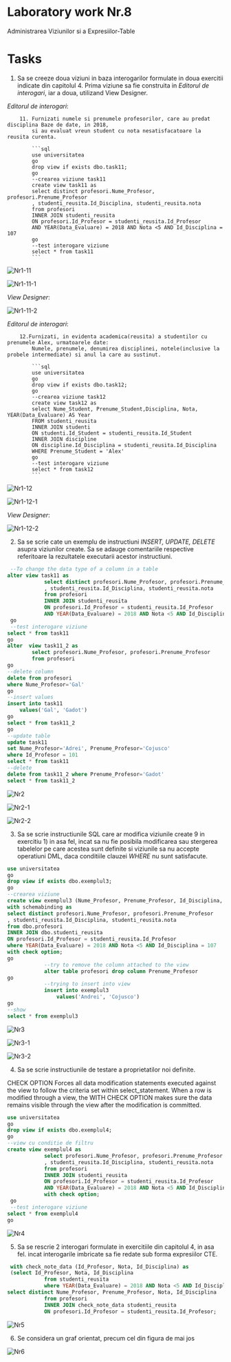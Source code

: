 # Laboratory work Nr.8

Administrarea Viziunilor si a Expresiilor-Table

Tasks
======

1. Sa se creeze doua viziuni in baza interogarilor formulate in doua exercitii indicate din capitolul 4. Prima viziune sa fie construita in *Editorul de interogari*, iar a doua, utilizand View Designer.

*Editorul de interogari*:

        11.	Furnizati numele si prenumele profesorilor, care au predat disciplina Baze de date, in 2018, 
            si au evaluat vreun student cu nota nesatisfacatoare la reusita curenta.

			```sql
            use universitatea
            go
            drop view if exists dbo.task11;
            go
            --crearea viziune task11
            create view task11 as 
	        select distinct profesori.Nume_Profesor, profesori.Prenume_Profesor
	        , studenti_reusita.Id_Disciplina, studenti_reusita.nota
	        from profesori 
	        INNER JOIN studenti_reusita 
	        ON profesori.Id_Profesor = studenti_reusita.Id_Profesor 
	        AND YEAR(Data_Evaluare) = 2018 AND Nota <5 AND Id_Disciplina = 107
            go
            --test interogare viziune
            select * from task11
			```



![Nr1-11](https://github.com/KatyaFAF172/BD/blob/master/Laboratory-work-8/image/Nr1-11.PNG)


![Nr1-11-1](https://github.com/KatyaFAF172/BD/blob/master/Laboratory-work-8/image/Nr1-11-1.PNG)


*View Designer*:

![Nr1-11-2](https://github.com/KatyaFAF172/BD/blob/master/Laboratory-work-8/image/Nr1-11-2.PNG)



*Editorul de interogari*:


        12.Furnizati, in evidenta academica(reusita) a studentilor cu prenumele Alex, urmatoarele date:
            Numele, prenumele, denumirea disciplinei, notele(inclusive la probele intermediate) si anul la care au sustinut.

			```sql
            use universitatea
            go
            drop view if exists dbo.task12;
            go
            --crearea viziune task12
            create view task12 as 
	        select Nume_Student, Prenume_Student,Disciplina, Nota, YEAR(Data_Evaluare) AS Year
	        FROM studenti_reusita 
	        INNER JOIN studenti 
	        ON studenti.Id_Student = studenti_reusita.Id_Student 
	        INNER JOIN discipline
	        ON discipline.Id_Disciplina = studenti_reusita.Id_Disciplina
	        WHERE Prenume_Student = 'Alex' 
            go
            --test interogare viziune
            select * from task12
			```
        

![Nr1-12](https://github.com/KatyaFAF172/BD/blob/master/Laboratory-work-8/image/Nr1-12.PNG)

![Nr1-12-1](https://github.com/KatyaFAF172/BD/blob/master/Laboratory-work-8/image/Nr1-12-1.PNG)


*View Designer*:

![Nr1-12-2](https://github.com/KatyaFAF172/BD/blob/master/Laboratory-work-8/image/Nr1-12-2.PNG)


2. Sa se scrie cate un exemplu de instructiuni *INSERT, UPDATE, DELETE* asupra viziunilor create. Sa se adauge comentariile respective referitoare la rezultatele executarii acestor instructiuni.

```sql
 --To change the data type of a column in a table
alter view task11 as 
	        select distinct profesori.Nume_Profesor, profesori.Prenume_Profesor
	        , studenti_reusita.Id_Disciplina, studenti_reusita.nota
	        from profesori 
	        INNER JOIN studenti_reusita 
	        ON profesori.Id_Profesor = studenti_reusita.Id_Profesor 
	        AND YEAR(Data_Evaluare) = 2018 AND Nota <5 AND Id_Disciplina = 107
 go
 --test interogare viziune
select * from task11
go
alter  view task11_2 as
		select profesori.Nume_Profesor, profesori.Prenume_Profesor
		from profesori
go
--delete column
delete from profesori
where Nume_Profesor='Gal'
go
--insert values
insert into task11
	values('Gal', 'Gadot')
go
select * from task11_2
go
--update table
update task11
set Nume_Profesor='Adrei', Prenume_Profesor='Cojusco'
where Id_Profesor = 101
select * from task11
--delete
delete from task11_2 where Prenume_Profesor='Gadot'
select * from task11_2
```

![Nr2](https://github.com/KatyaFAF172/BD/blob/master/Laboratory-work-8/image/Nr2.PNG)

![Nr2-1](https://github.com/KatyaFAF172/BD/blob/master/Laboratory-work-8/image/Nr2-1.PNG)

![Nr2-2](https://github.com/KatyaFAF172/BD/blob/master/Laboratory-work-8/image/Nr2-2.PNG)

3. Sa se scrie instructiunile SQL care ar modifica viziunile create 9 in exercitiu 1) in asa fel, incat sa nu fie posibila modificarea sau stergerea tabelelor pe care acestea sunt definite si viziunile sa nu accepte operatiuni DML, daca conditiile clauzei *WHERE* nu sunt satisfacute.

```sql
use universitatea
go
drop view if exists dbo.exemplul3;
go
--crearea viziune 
create view exemplul3 (Nume_Profesor, Prenume_Profesor, Id_Disciplina, nota) 
with schemabinding as
select distinct profesori.Nume_Profesor, profesori.Prenume_Profesor
, studenti_reusita.Id_Disciplina, studenti_reusita.nota
from dbo.profesori 
INNER JOIN dbo.studenti_reusita 
ON profesori.Id_Profesor = studenti_reusita.Id_Profesor 
where YEAR(Data_Evaluare) = 2018 AND Nota <5 AND Id_Disciplina = 107
with check option;
go
            --try to remove the column attached to the view
            alter table profesori drop column Prenume_Profesor
go
            --trying to insert into view
            insert into exemplul3
                values('Andrei', 'Cojusco')
go
--show
select * from exemplul3
```

![Nr3](https://github.com/KatyaFAF172/BD/blob/master/Laboratory-work-8/image/Nr3.PNG)

![Nr3-1](https://github.com/KatyaFAF172/BD/blob/master/Laboratory-work-8/image/Nr3-1.PNG)

![Nr3-2](https://github.com/KatyaFAF172/BD/blob/master/Laboratory-work-8/image/Nr3-2.PNG)

4. Sa se scrie instructiunile de testare a proprietatilor noi definite.

CHECK OPTION
Forces all data modification statements executed against the view to follow the criteria set within select_statement. When a row is modified through a view, the WITH CHECK OPTION makes sure the data remains visible through the view after the modification is committed.

```sql
use universitatea
go
drop view if exists dbo.exemplul4;
go
--view cu conditie de filtru
create view exemplul4 as
	        select profesori.Nume_Profesor, profesori.Prenume_Profesor
	        , studenti_reusita.Id_Disciplina, studenti_reusita.nota
	        from profesori 
	        INNER JOIN studenti_reusita 
	        ON profesori.Id_Profesor = studenti_reusita.Id_Profesor 
	        AND YEAR(Data_Evaluare) = 2018 AND Nota <5 AND Id_Disciplina = 107
			with check option;
 go
 --test interogare viziune
select * from exemplul4
go

```

![Nr4](https://github.com/KatyaFAF172/BD/blob/master/Laboratory-work-8/image/Nr4.PNG)


5. Sa se rescrie 2 interogari formulate in exercitiile din capitolul 4, in asa fel. incat interogarile imbricate sa fie redate sub forma expresiilor CTE.

```sql
 with check_note_data (Id_Profesor, Nota, Id_Disciplina) as
 (select Id_Profesor, Nota, Id_Disciplina
	        from studenti_reusita
			where YEAR(Data_Evaluare) = 2018 AND Nota <5 AND Id_Disciplina = 107)
select distinct Nume_Profesor, Prenume_Profesor, Nota, Id_Disciplina
	        from profesori 
	        INNER JOIN check_note_data studenti_reusita 
	        ON profesori.Id_Profesor = studenti_reusita.Id_Profesor; 
```

![Nr5](https://github.com/KatyaFAF172/BD/blob/master/Laboratory-work-8/image/Nr5.PNG)


6. Se considera un graf orientat, precum cel din figura de mai jos


![Nr6](https://github.com/KatyaFAF172/BD/blob/master/Laboratory-work-8/image/Nr6.PNG)